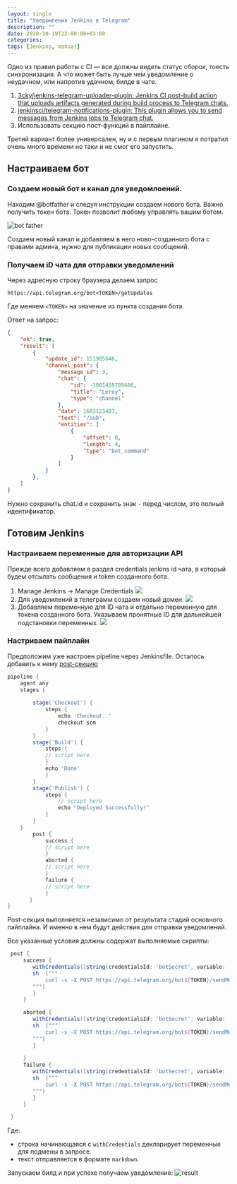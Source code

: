 ```yaml
---
layout: single
title: "Уведомления Jenkins в Telegram"
description: ""
date: 2020-10-19T22:00:00+03:00
categories:
tags: [Jenkins, manual]
---
```



Одно из правил работы с CI — все должны видеть статус сборок, тоесть синхронизация. А что может быть лучше чем уведомление о неудачном, или напротив удачном, билде в чате.

1. [3cky/jenkins-telegram-uploader-plugin: Jenkins CI post-build action that uploads artifacts generated during build process to Telegram chats.](https://github.com/3cky/jenkins-telegram-uploader-plugin)
2. [jenkinsci/telegram-notifications-plugin: This plugin allows you to send messages from Jenkins jobs to Telegram chat.](https://github.com/jenkinsci/telegram-notifications-plugin)
3. Использовать секцию пост-функций в пайплайне.


Третий вариант более универсален, ну и с первым плагином я потратил очень много времени но таки и не смог его запустить.


## Настраиваем бот
### Создаем новый бот и канал для уведомлоений.
Находим @botfather и следуя инструкции создаем нового бота. Важно получить токен бота. Токен позволит любому управлять вашим ботом.

![bot father](/assets/images/uploads/2020/10/botfather.png)

Создаем новый канал и добавляем в него ново-созданного бота с правами админа, нужно для публикации новых сообщений.

### Получаем iD чата для отправки уведомлений
Через адресную строку браузера делаем запрос 
```
https://api.telegram.org/bot<TOKEN>/getUpdates
```
Где меняем `<TOKEN>` на значение из пункта создания бота.

Ответ на запрос:
```json
{
    "ok": true,
    "result": [
        {
            "update_id": 151985646,
            "channel_post": {
                "message_id": 3,
                "chat": {
                    "id": -1001459789606,
                    "title": "Leroy",
                    "type": "channel"
                },
                "date": 1603123407,
                "text": "/sub",
                "entities": [
                    {
                        "offset": 0,
                        "length": 4,
                        "type": "bot_command"
                    }
                ]
            }
        },
    ]
}
```

Нужно сохранить chat.id и сохранить знак `-` перед числом, это полный идентификатор.

## Готовим Jenkins
### Настраиваем переменные для авторизации API
Прежде всего добавляем в раздел credentials jenkins id чата, в который будем отсылать сообщения и token созданного бота.
1. Manage Jenkins -> Manage Credentials
![](/assets/images/uploads/2020/10/domain.png)
2. Для уведомлений в телеграмм создаем новый домен.
![](/assets/images/uploads/2020/10/cred.png)
3. Добавляем переменную для ID чата и отдельно переменную для токена созданного бота. Указываем пронятные ID для дальнейшей подстановки переменных.
![](/assets/images/uploads/2020/10/chatId.png)
### Настриваем пайплайн
Предположим уже настроен pipeline через Jenkinsfile. Осталось добавить к нему [post-секцию](https://www.jenkins.io/doc/book/pipeline/syntax/#post)

```groovy
pipeline {
    agent any
    stages {
        
        stage('Checkout') {
            steps {
                echo 'Checkout..'
                checkout scm
            }
        }
        stage('Build') {
            steps {
            // script here
            }
            echo 'Done'
            }
        }
        stage('Publish') {
            steps {
			    // script here
                echo "Deployed Successfully!"
            }
        }
    }
        post {
            success {            
            // script here
			}
            aborted {             
            // script here
			}
            failure {
            // script here
            }
       }
}    

```

Post-секция выполняется независимо от результата стадий основного пайплайна. И именно в нем будут действия для отправки уведомлений.

Все указанные условия должны содержат выполняемые скрипты:

```groovy
 post {
     success { 
        withCredentials([string(credentialsId: 'botSecret', variable: 'TOKEN'), string(credentialsId: 'chatId', variable: 'CHAT_ID')]) {
        sh  ("""
            curl -s -X POST https://api.telegram.org/bot${TOKEN}/sendMessage -d chat_id=${CHAT_ID} -d parse_mode=markdown -d text='*${env.JOB_NAME}* : POC *Branch*: ${env.GIT_BRANCH} *Build* : OK *Published* = YES'
        """)
        }
     }

     aborted {
        withCredentials([string(credentialsId: 'botSecret', variable: 'TOKEN'), string(credentialsId: 'chatId', variable: 'CHAT_ID')]) {
        sh  ("""
            curl -s -X POST https://api.telegram.org/bot${TOKEN}/sendMessage -d chat_id=${CHAT_ID} -d parse_mode=markdown -d text='*${env.JOB_NAME}* : POC *Branch*: ${env.GIT_BRANCH} *Build* : `Aborted` *Published* = `Aborted`'
        """)
        }
     
     }
     failure {
        withCredentials([string(credentialsId: 'botSecret', variable: 'TOKEN'), string(credentialsId: 'chatId', variable: 'CHAT_ID')]) {
        sh  ("""
            curl -s -X POST https://api.telegram.org/bot${TOKEN}/sendMessage -d chat_id=${CHAT_ID} -d parse_mode=markdown -d text='*${env.JOB_NAME}* : POC  *Branch*: ${env.GIT_BRANCH} *Build* : `not OK` *Published* = `no`'
        """)
        }
     }

 }

```

Где: 
- строка начинающаяся с `withCredentials` декларирует переменные для подмены в запросе.
- текст отправляется в формате `markdown`.

Запускаем билд и при успехе получаем уведомление:
![result](/assets/images/uploads/2020/10/result.jpeg)